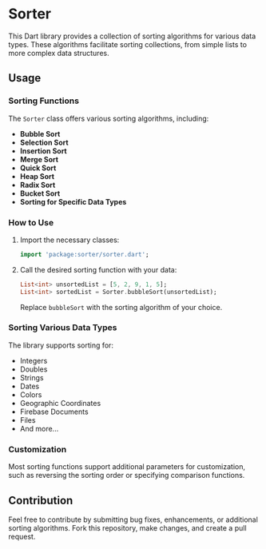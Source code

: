 # Sorter


This Dart library provides a collection of sorting algorithms for various data types. These algorithms facilitate sorting collections, from simple lists to more complex data structures.

## Usage

### Sorting Functions

The `Sorter` class offers various sorting algorithms, including:

- **Bubble Sort**
- **Selection Sort**
- **Insertion Sort**
- **Merge Sort**
- **Quick Sort**
- **Heap Sort**
- **Radix Sort**
- **Bucket Sort**
- **Sorting for Specific Data Types**

### How to Use

1. Import the necessary classes:

   ```dart
   import 'package:sorter/sorter.dart';
   ```

2. Call the desired sorting function with your data:

   ```dart
   List<int> unsortedList = [5, 2, 9, 1, 5];
   List<int> sortedList = Sorter.bubbleSort(unsortedList);
   ```

   Replace `bubbleSort` with the sorting algorithm of your choice.

### Sorting Various Data Types

The library supports sorting for:

- Integers
- Doubles
- Strings
- Dates
- Colors
- Geographic Coordinates
- Firebase Documents
- Files
- And more...

### Customization

Most sorting functions support additional parameters for customization, such as reversing the sorting order or specifying comparison functions.

## Contribution

Feel free to contribute by submitting bug fixes, enhancements, or additional sorting algorithms. Fork this repository, make changes, and create a pull request.
